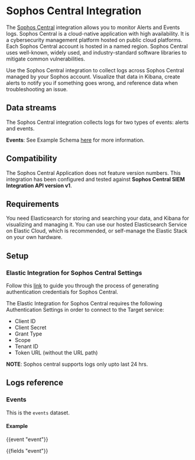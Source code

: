 # Sophos Central Integration

The [Sophos Central](https://www.sophos.com/en-us/products/sophos-central) integration allows you to monitor Alerts and Events logs. Sophos Central is a cloud-native application with high availability. It is a cybersecurity management platform hosted on public cloud platforms. Each Sophos Central account is hosted in a named region. Sophos Central uses well-known, widely used, and industry-standard software libraries to mitigate common vulnerabilities.

Use the Sophos Central integration to collect logs across Sophos Central managed by your Sophos account.
Visualize that data in Kibana, create alerts to notify you if something goes wrong, and reference data when troubleshooting an issue.

## Data streams

The Sophos Central integration collects logs for two types of events: alerts and events.


**Events**: See Example Schema [here](https://developer.sophos.com/docs/siem-v1/1/routes/events/get) for more information.

## Compatibility

The Sophos Central Application does not feature version numbers. This integration has been configured and tested against **Sophos Central SIEM Integration API version v1**.

## Requirements

You need Elasticsearch for storing and searching your data, and Kibana for visualizing and managing it. You can use our hosted Elasticsearch Service on Elastic Cloud, which is recommended, or self-manage the Elastic Stack on your own hardware.

## Setup

### Elastic Integration for Sophos Central Settings

Follow this [link](https://developer.sophos.com/getting-started-tenant) to guide you through the process of generating authentication credentials for Sophos Central.

The Elastic Integration for Sophos Central requires the following Authentication Settings in order to connect to the Target service:
  - Client ID
  - Client Secret
  - Grant Type
  - Scope
  - Tenant ID
  - Token URL (without the URL path)

**NOTE**: Sophos central supports logs only upto last 24 hrs.

## Logs reference

### Events

This is the `events` dataset.

#### Example

{{event "event"}}

{{fields "event"}}